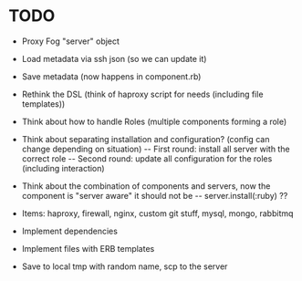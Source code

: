 TODO
====

- Proxy Fog "server" object
- Load metadata via ssh json (so we can update it)
- Save metadata (now happens in component.rb)


- Rethink the DSL (think of haproxy script for needs (including file templates))
- Think about how to handle Roles (multiple components forming a role)
- Think about separating installation and configuration? (config can change depending on situation)
-- First round: install all server with the correct role
-- Second round: update all configuration for the roles (including interaction)
- Think about the combination of components and servers, now the component is "server aware" it should not be
-- server.install(:ruby) ??

- Items: haproxy, firewall, nginx, custom git stuff, mysql, mongo, rabbitmq


- Implement dependencies

- Implement files with ERB templates
- Save to local tmp with random name, scp to the server



